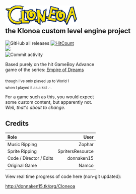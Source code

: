 
## <img src="gfx/misc/logo.png" alt="Cloneoa logo" title="Badum tss"/> <br/> the Klonoa custom level engine project

![GitHub all releases](https://img.shields.io/github/downloads/donnaken15/Cloneoa/total)
[![HitCount](http://hits.dwyl.com/donnaken15/Cloneoa.svg)](http://hits.dwyl.com/donnaken15/Cloneoa)<br/>
[![](https://img.shields.io/badge/Made%20with-GameMaker%208-1f425f)](http://gamemaker81.weebly.com/)&nbsp;<br/>
![Commit activity](https://img.shields.io/github/commit-activity/w/donnaken15/Cloneoa)

<!--https://img.shields.io/github/contributors-anon/donnaken15/Cloneoa-->

Based purely on the hit GameBoy Advance<br/>
game of the series: [Empire of Dreams](https://www.google.com/search?q=Klonoa%3A+Empire+of+Dreams)

<sub>though I've only played up to World 1<br/>
when I played it as a kid .-.</sub>

For a game such as this, you would expect<br/>
some custom content, but apparently not.<br/>
<i>Well, that's about to change.</i>

## Credits

| Role                            | User                 |
|:--------------------------------|---------------------:|
| Music Ripping                   | Zophar               |
| Sprite Ripping                  | SpritersResource     |
| Code / Director / Edits         | donnaken15           |
| Original Game                   | Namco                |

View real time progress of code here (non-git updated):

http://donnaken15.tk/prg/Cloneoa
